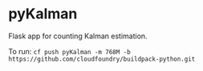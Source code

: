 # pyKalman
Flask app for counting Kalman estimation.

To run:
`cf push pyKalman -m 768M -b https://github.com/cloudfoundry/buildpack-python.git`
